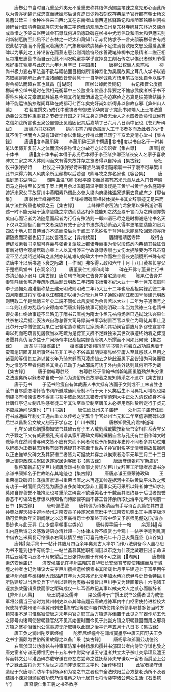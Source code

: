 <!-- { "loadSidebar": true } -->
　　唐栁公书当时自九重至外夷无不爱重史称其结体劲媚盖笔諌之意先形心画此所以为贵亦犹魏元成忠直而妩媚邪后世真迹日少赖石刻仅存典型予官行都有朝士杨文昺蓄公碑三十余种徃徃来自西北其在东南者山南西道修驿路记和州陋室铭赣州闲禅师碑台州国清寺额翠屏院天台佛三字题僧清观简及江州复东林寺碑耳东林近又煨烬或重惜之予笑曰赵明诚金石録载何进滔徳政碑在栁书中尤竒伟政和间太和尹磨去别刋新制厄防至此殆不若东林之一炬太和萧知节示赤箭帖求予一言夫顔筋栁骨古有成説此帖字痩而不骨露沉着痛快而气象雍容欧虞褚薛不足进焉昔欧阳文忠公最爱髙重碑以为摹刻之工锋铓皆在而蔡忠恵公则谓隂符经序善藏笔锋栁书之最精者二説正相反每推忠惠善书而自云论此不同况晩軰寡学乎宣择良工刻石传之以俟识者微知节儒雅好事其孰能与此庆元六年九月辛巳【平园集】
　　唐柳公权谢人恵笔帖
　　栁尚书极力变右军法盖不欲与禊帖面目相似所谓神竒化为臭腐故离之耳凡人学书以姿态取媚鲜能解此余于虞禇顔欧皆曽髣髴十一自学栁诚悬方悟用笔古淡处自今以徃不得舎栁法而趋右军也其昌【瑚网】
　　唐栁公绰武侯祠记
　　右记裴晋公度撰栁尚书公绰书是时在武相元衡幕中三公勲业年位虽小异要之不愧忠武侯者栁于书不得称名独米元章谓其胜诚悬今观其行笔飘洒雄逸无拘迫寒俭之态真足埙箎第结搆小踈不能运铁腕捺磔间耳碑在成都可七百年矣完好尚如新得非以僻故存邪【弇州山人藁】
　　右裴度撰文乃成化中重镌者有御史荣华防言子寛此书如端人正士笔法遒劲裴公文首称秉事君之节者无开国之才得立身之道者无治人之术四者备矣惟武侯有之信如跋所言也玉泉公自蜀还见贻因记其后嘉靖丁巳六月八日雨中记也【苍润轩碑跋】
　　唐姚向书郑权碑
　　姚向书笔力精劲虽唐人工于书者多而及此者亦少惜其不传于世而今人莫有知者惟余以集録之传得此而已熙宁辛亥孟夏清心堂书【集古録】
　　唐唐度李藏用碑
　　李藏用碑王源中撰唐度书度以书自名于一时其笔法柔弱非复前人之体而流俗妄称借之尔故存之以俟识者【集古録】
　　唐唐度十体书
　　唐度十体书前本得于苏氏后本得于李丕绪少卿丕绪长安人名家子喜收碑文二家之本大体则同而文有得失故并存之览者得以自择焉【集古録】
　　唐杜牧书张好好诗
　　杜牧之书张好好诗末有洒尽满襟泪短歌聊一书字漫不可摹樊川此书深得六朝人风韵余所见顔栁以后若温飞卿与牧之亦名家也【容台集】
　　唐温庭筠书湖阴曲
　　湖阴曲温飞卿书似平原书而遒媚有态米元章从此入门昔年殷司马之孙持至长安留于案上两月余以温庭筠温字颇漫疑是王黄华书黄华亦名庭筠字迹近米家父子故耳川中黄昭素乃谓此必曽入梁内府梁讳温家遂磨去意或有之【容台集】
　　唐裴休圭峰禅师碑
　　圭峰禅师碑唐相裴休撰并书其文辞事迹无足采而其字法世所重也故録之云【集古録】
　　圭峰禅师宗宻法门龙象第以多所游讲著述一时不能无疑于逹摩慧能之宗防而裴丞相休独能知之然至累千言而为之辨则亦赘矣自心而证者为法随愿而起者为行行有殊法则一即四语已尽之是时栁诚悬铭书名天下仅以之篆额而自书文者深欲有效于宻也书法亦清劲萧洒大得率更笔意裴能如宻为四依十地人其自待当亦不逺而没后为于阗王子愿姓名于背岂犹未能离轮回邪抑亦所谓随愿而现者也记于此俟耆宿质之【弇州续藁】
　　唐顔稷靖居寺碑
　　段柯古博综坟素著书卓越可喜尝与张希复軰敖上都诸寺丽事为令以段该悉内典请其独征皆事新对切今观靖居碑亦昼上人以其博渉三学故诿録寺讃也文伤太拥酿要为不凡虽奇涩不至若樊绍述绛碑之甚然亦轧轧难句矣碑大中中作而左金吾长史顔稷所书殊有楷法唐中叶以后书道下衰之际故【一作固】弗多得云政和六年十月十八日黄某长睿父于楚栖凤堂书【东观余论】
　　唐董景仁杜顺和尚碑
　　碑在开佛寺董景仁行书亦清劲但小弱耳【集古録】唐俞珣书陈果仁告身并舍宅造寺疏
　　陈果仁告身并妻轸静縁舍宅造寺疏附疏后题云明政二年按隋书炀帝本纪大业十一年十月东海贼帅李子通拥众渡淮僭称楚王建元明政则明政二年乃大业十二年也唐髙祖实録武徳二年四月隋御卫将军陈棱以江都降即以棱为总管九月李子通败棱防江都国号吴建元明政则明政二年是武徳三年矣二説不同如此吕夏卿为余言若以大业十二年为子通僭号之二年则江都方乱炀帝安得南幸而唐实録陈棱事可据则明政二年当为武徳三年也隋书谬矣果仁终始事迹不显略见于隋书云唐初为隋太仆丞元祐将炀帝已遇弑沈法兴果仁共杀祐起兵据江表法兴自称总管大司马録尚书事承制置百官以果仁为司徒其事止见此尔开元中僧徳宣为果仁记舍宅造寺载其世家颇详而其功阀官爵歳月多谬徳宣言中毒以死而宅疏言见屠戮当以宅疏为是徳宣文辞不足録独采其世次事迹终始着之俾览者覈其真伪而少益于广闻炀帝本纪髙祖实録皆唐初人所撰而不同如此何哉【集古録】
　　唐髙骈书磻溪庙记
　　磻溪庙记张翔撰髙骈书骈为将尝立战功威惠着于蛮蜀笔研固非其所事然书虽非工字亦不俗盖其明爽豪隽终异庸人至其惑妖人吕用之诸葛殷等信其左道以冀长年乃骑木鹤而习凌虚仙去之势此至愚下品皆知为可笑而骈为之惟恐不至者何哉盖其贪心已动于内故邪説可诱于外内贪外诱则其何所不为哉【集古録】
　　唐于僧翰尊胜经
　　右尊胜经于僧翰书僧翰笔画虽遒劲然失分隶之法逺矣所以録者亦自成一家而为流俗所贵故聊着之庶知博采之不遗尔【集古録】
　　唐于范书
　　于范书险痩自有体裁唐人书大抵有法而于文则或不工末者胜也范书自序感恋増怀皆书词所避咸通间唐制不行于天下乆矣后生不习典礼可増叹也梁制牋书有増懐语者不得荅书荅中彼此感思乖错者州望湏刺大中正处入清议终身不得仕唐红亭记立制凡称感者徒二年其法至重梁制至唐虽未必尽用然陆贽所定行于贞元不应咸通间尽废也【广川书跋】
　　唐任廸处州夫子庙碑
　　处州夫子庙碑任廸行书咸通四年刺史王通古重立以传考之李繁作学官处州当元和二年至僖宗而碑以废后世以昌黎公文故又刻石于学存之【广川书跋】
　　唐栁知微孔府君神道碑
　　孔岑父碑郑絪撰栁知微书其碑云有子五人载戣戡戢戵按新唐书宰相世系表岑父六子戵之下又有威表据孔氏谱谱其家所藏碑文郑絪撰絪自言与孔氏有世旧作碑文时戣等尚在然则谱与碑文皆不应有失而不同者何也予所集録与史传不同者多其功过难以碑碣为正者铭志所称有襃有讳疑其不实至于世系子孙官封名字无情増损故毎据碑以正史惟岑父碑文及其家谱二者皆为可据故并存之以俟来者治平元年三月二十二日侍上御崇政疎决繋囚退遂家居谢客因书【集古録】
　　唐唐彦谦张将军新庙记
　　张将军新庙记李巨川撰唐彦谦书张鲁事史传详矣巨川文辞匪工所録者彦谦书尔彦谦书颇知名于世故略存其笔迹也【集古録】
　　唐唐彦谦王重荣徳政碑
　　王重荣徳政碑归仁泽撰唐彦谦书重荣当唐之末再逐其帅遂据河中虽破黄巢平朱玫之叛有功于一时而阻兵召乱为唐患者多矣碑文辞非工而事实无可采所以録者俾世知求名莫如自修善誉不能掩恶也考重荣之碑岂不欲垂美名于千载而其恶终暴于后世者毁誉善恶不可诬故也彦谦以诗知名而诗鄙俚字画不甚工皆非余所取也治平元年清明前一日书【集古録】
　　唐韩偓墨迹
　　唐韩偓为诗极清丽有手写诗百余篇在其四世孙奕处偓天福中避地参州之南安县子孙遂家焉庆厯中予过南安见奕出其手集字极淳劲可爱后数年奕诣阙献之以忠臣裔得司士参军终于殿中丞又予京师见偓送光诗亦墨迹也与此无异【江少虞皇朝事实类苑】
　　唐韩偓手简十一帖
　　余观韩尧出内庭后诗忠义感激诗语亦清壮超一时体律未尝不叹赏也今观十一帖字字笔到乱离中借衣乞米真复可怜嘱李右司状情至曲折可喜元祐元年十月己亥黄庭坚【山谷集】
　　唐韩尧手简十一帖计其歳月四百余年矣观古人率尔而作八法俱备今人虽尽思为书不能到也中有杨学士一帖兰斋慕其姓职相同因以市之为什袭之藏暇日出示命识其后云延祐丙辰冬十月既望后三日张仲寿题于有何不可之阁【瑚网】
　　唐栁懐素济安侯庙记
　　济安侯庙记在华州盖昭宗自华归长安褒赏节度使韩建而及于城堭之神者也记为諌议大夫李巨川撰拾遗栁懐素书其所载七月甲午建迎上于富平丙午至华州命建与丞相参大政固辞其年为大京兆光化元年加太傅兴徳尹与史皆合特巨川所防建辞过当后梁兵下华州以建所为表檄书奏皆出巨川手又为建画策杀十六宅诸王逐禁旅敛藩镇资数而僇之距碑成仅一年耳吾故记其事以戒夫文人之贰心而脂辞者【弇州山人藁】
　　唐王説梁公儒碑
　　梁公儒碑于广撰王説书公儒者世为成徳军将公儒当王镕时为冀州刺史以卒其碑首题云唐故成徳军内中门枢宻使特进检校大保使持节冀州诸军事冀州刺史练守捉等使军器作坊使其余所领事职甚多皆当时方镇常事不足书惟枢宻使唐之末年内官之职其后方镇遂亦僭置于此见之军器作坊五代之际号内诸司使皆朝廷官然不见其始置时而今见于此岂方镇之职朝廷因而用之邪将方镇之盛亦僭置也公儒事迹无所取特以此録之治平元年五月十八日书【集古録】
　　唐王奂之润州陀罗尼经幢
　　陀罗尼经幢今在润州寳墨亭中唐云阳野夫王奂之书字画颇为世俗所重故録之以备广采【集古録】
　　唐杨承和邠国公功徳铭
　　右唐邠国公功徳铭右神策军防军中尉杨承和撰并书邠国公者内侍梁守谦也攷之唐史宦者守谦无傅惟宪宗十五年书中尉梁守谦王守澄者共立太子杀吐突承瓘及澧王恽而韩文公平淮西碑亦载守谦在帝左右尝命之徃抚蔡师夫守谦以一宦者而爵至上公予之録此盖将为天下后世之戒而非徒取其文字也【金薤琳琅】
　　此宦者梁守谦造经于兴唐寺而防军中尉杨承和为铭之书之者也书全法欧阳兰台方整老劲所不及者结搆小疎耳但颂宦者功徳乃谓淮蔡之功十居其七将令裴李诸公何处生活【石墨镌华】
　　唐释懐仁集王羲之书圣教序
